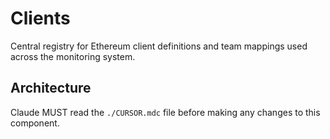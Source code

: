 # Clients

Central registry for Ethereum client definitions and team mappings used across the monitoring system.

## Architecture  
Claude MUST read the `./CURSOR.mdc` file before making any changes to this component.